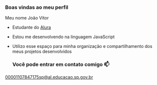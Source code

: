 ### Boas vindas ao meu perfil 

Meu nome João Vitor

- Estudante do [Alura](https://www.alura.com.br)
- Estou me desenvolvendo na linguagem JavaScript
- Utilizo esse espaço para minha organização e compartilhamento dos meus projetos desenvolvidos

  ### Você pode entrar em contato comigo 📫

00001107847175sp@al.educacao.sp.gov.br
